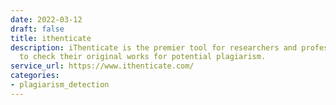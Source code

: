 ```yaml
---
date: 2022-03-12
draft: false
title: ithenticate
description: iThenticate is the premier tool for researchers and professional writers
  to check their original works for potential plagiarism.
service_url: https://www.ithenticate.com/
categories:
- plagiarism_detection
---
```



